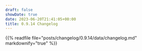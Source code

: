```yaml
---
draft: false
showDate: true
date: 2023-06-20T21:41:05+00:00
title: 0.9.14 Changelog
---
```


{{% readfile file="posts/changelog/0.9.14/data/changelog.md" markdownify="true" %}}